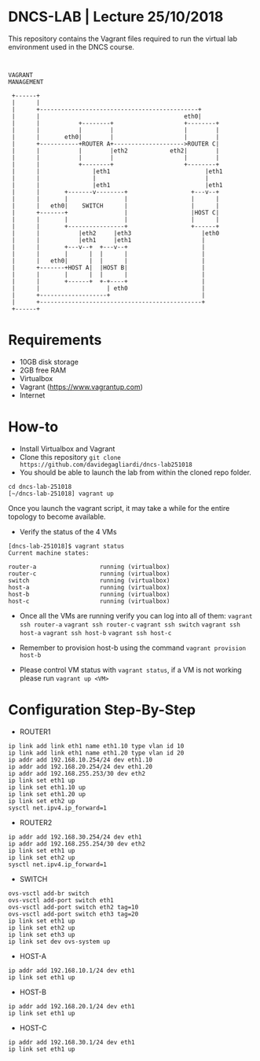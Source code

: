 # DNCS-LAB | Lecture 25/10/2018

This repository contains the Vagrant files required to run the virtual lab environment used in the DNCS course.
```


VAGRANT
MANAGEMENT

 +------+
 |      |
 |      +---------------------------------------------+
 |      |                                         eth0|
 |      |           +--------+                    +--------+
 |      |           |        |                    |        |
 |      |       eth0|        |                    |        |
 |      +-----------+ROUTER A+-------------------->ROUTER C|
 |      |           |        |eth2            eth2|        |
 |      |           |        |                    |        |
 |      |           +--------+                    +--------+
 |      |               |eth1                           |eth1
 |      |               |                               |
 |      |               |eth1                           |eth1
 |      |       +-------v--------+                  +---v--+
 |      |       |                |                  |      |
 |      |   eth0|    SWITCH      |                  |      |
 |      +-------+                |                  |HOST C|
 |      |       |                |                  |      |
 |      |       +----------------+                  +------+
 |      |           |eth2     |eth3                    |eth0
 |      |           |eth1     |eth1                    |
 |      |       +---v--+  +---v--+                     |
 |      |       |      |  |      |                     |
 |      |   eth0|      |  |      |                     |
 |      +-------+HOST A|  |HOST B|                     |
 |      |       |      |  |      |                     |
 |      |       +------+  +-+----+                     |
 |      |                   | eth0                     |
 |      +-------------------+                          |
 |      +----------------------------------------------+
 +------+

```

# Requirements
 - 10GB disk storage
 - 2GB free RAM
 - Virtualbox
 - Vagrant (https://www.vagrantup.com)
 - Internet

# How-to
 - Install Virtualbox and Vagrant
 - Clone this repository
`git clone https://github.com/davidegagliardi/dncs-lab251018`
 - You should be able to launch the lab from within the cloned repo folder.
```
cd dncs-lab-251018
[~/dncs-lab-251018] vagrant up
```
Once you launch the vagrant script, it may take a while for the entire topology to become available.
 - Verify the status of the 4 VMs
 ```
 [dncs-lab-251018]$ vagrant status                                                                                                                                                                
Current machine states:

router-a                  running (virtualbox)
router-c                  running (virtualbox)
switch                    running (virtualbox)
host-a                    running (virtualbox)
host-b                    running (virtualbox)
host-c                    running (virtualbox)
```
- Once all the VMs are running verify you can log into all of them:
`vagrant ssh router-a`
`vagrant ssh router-c`
`vagrant ssh switch`
`vagrant ssh host-a`
`vagrant ssh host-b`
`vagrant ssh host-c`

- Remember to provision host-b using the command `vagrant provision host-b`

- Please control VM status with `vagrant status`, if a VM is not working please run `vagrant up <VM>`

# Configuration Step-By-Step

- ROUTER1
```
ip link add link eth1 name eth1.10 type vlan id 10
ip link add link eth1 name eth1.20 type vlan id 20
ip addr add 192.168.10.254/24 dev eth1.10
ip addr add 192.168.20.254/24 dev eth1.20
ip addr add 192.168.255.253/30 dev eth2
ip link set eth1 up
ip link set eth1.10 up
ip link set eth1.20 up
ip link set eth2 up
sysctl net.ipv4.ip_forward=1
```
- ROUTER2
```
ip addr add 192.168.30.254/24 dev eth1
ip addr add 192.168.255.254/30 dev eth2
ip link set eth1 up
ip link set eth2 up
sysctl net.ipv4.ip_forward=1
```
- SWITCH
```
ovs-vsctl add-br switch
ovs-vsctl add-port switch eth1
ovs-vsctl add-port switch eth2 tag=10
ovs-vsctl add-port switch eth3 tag=20
ip link set eth1 up
ip link set eth2 up
ip link set eth3 up
ip link set dev ovs-system up
```
- HOST-A
```
ip addr add 192.168.10.1/24 dev eth1
ip link set eth1 up
```
- HOST-B
```
ip addr add 192.168.20.1/24 dev eth1
ip link set eth1 up
```
- HOST-C
```
ip addr add 192.168.30.1/24 dev eth1
ip link set eth1 up
```
